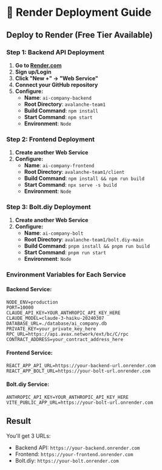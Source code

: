 # 🚀 Render Deployment Guide

## Deploy to Render (Free Tier Available)

### Step 1: Backend API Deployment
1. **Go to [Render.com](https://render.com)**
2. **Sign up/Login**
3. **Click "New +" → "Web Service"**
4. **Connect your GitHub repository**
5. **Configure:**
   - **Name**: `ai-company-backend`
   - **Root Directory**: `avalanche-team1`
   - **Build Command**: `npm install`
   - **Start Command**: `npm start`
   - **Environment**: `Node`

### Step 2: Frontend Deployment
1. **Create another Web Service**
2. **Configure:**
   - **Name**: `ai-company-frontend`
   - **Root Directory**: `avalanche-team1/client`
   - **Build Command**: `npm install && npm run build`
   - **Start Command**: `npx serve -s build`
   - **Environment**: `Node`

### Step 3: Bolt.diy Deployment
1. **Create another Web Service**
2. **Configure:**
   - **Name**: `ai-company-bolt`
   - **Root Directory**: `avalanche-team1/bolt.diy-main`
   - **Build Command**: `pnpm install && pnpm run build`
   - **Start Command**: `pnpm run start`
   - **Environment**: `Node`

### Environment Variables for Each Service

#### Backend Service:
```
NODE_ENV=production
PORT=10000
CLAUDE_API_KEY=YOUR_ANTHROPIC_API_KEY_HERE
CLAUDE_MODEL=claude-3-haiku-20240307
DATABASE_URL=./database/ai_company.db
PRIVATE_KEY=your_private_key_here
RPC_URL=https://api.avax.network/ext/bc/C/rpc
CONTRACT_ADDRESS=your_contract_address_here
```

#### Frontend Service:
```
REACT_APP_API_URL=https://your-backend-url.onrender.com
REACT_APP_BOLT_URL=https://your-bolt-url.onrender.com
```

#### Bolt.diy Service:
```
ANTHROPIC_API_KEY=YOUR_ANTHROPIC_API_KEY_HERE
VITE_PUBLIC_APP_URL=https://your-bolt-url.onrender.com
```

## Result
You'll get 3 URLs:
- Backend API: `https://your-backend.onrender.com`
- Frontend: `https://your-frontend.onrender.com`
- Bolt.diy: `https://your-bolt.onrender.com`
